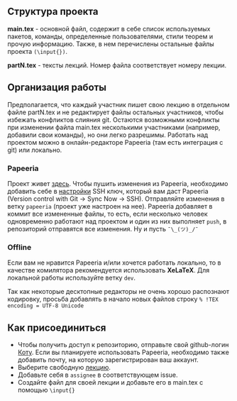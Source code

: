 ## Структура проекта
**main.tex** - основной файл, содержит в себе список используемых пакетов, команды, определенные пользователями, стили теорем и прочую информацию. Также, в нем перечислены остальные файлы проекта `(\input{})`.

**partN.tex** - тексты лекций. Номер файла соответствует номеру лекции.

## Организация работы
Предполагается, что каждый участник пишет свою лекцию в отдельном файле partN.tex и не редактирует файлы остальных участников, чтобы избежать конфликтов слияния git. Остаются возможными конфликты при изменении файла main.tex несколькими участниками (например, добавили свои команды), но они легко разрешимы. Работать над проектом можно в онлайн-редакторе Papeeria (там есть интеграция с git) или локально. 

### Papeeria
Проект живет [здесь](http://papeeria.com/p/a24ec28891b1f56b22d7aa61257d165e). Чтобы пушить изменения из Papeeria, необходимо добавить себе в [настройки](https://github.com/settings/ssh) SSH ключ, который вам даст Papeeria (Version control with Git -> Sync Now -> SSH). Отправляйте изменения в ветку `papeeria` (проект уже настроен на нее). Papeeria добавляет в коммит все измененные файлы, то есть, если несколько человек одновременно работают над проектом и один из них выполняет `push`, в репозиторий отправятся все изменения. Ну и пусть `¯\_(ツ)_/¯`

### Offline
Если вам не нравится Papeeria и/или хочется работать локально, то в качестве комилятора рекомендуется использовать **XeLaTeX**. Для локальной работы используйте ветку `dev`. 

Так как некоторые десктопные редакторы не очень хорошо распознают кодировку, просьба добавлять в начало новых файлов строку `% !TEX encoding = UTF-8 Unicode`

## Как присоединиться
* Чтобы получить доступ к репозиторию, отправьте свой github-логин [Коту](http://vk.com/id26175742). Если вы планируете использовать  Papeeria, необходимо также добавить почту, на которую зарегистрирован ваш аккаунт.
* Выберите свободную [лекцию](https://github.com/racoiaws/spbu-pde-notes/issues).
* Добавьте себя в `assignee` в соответствующем issue.
* Создайте файл для своей лекции и добавьте его в main.tex c помощью `\input{}`
